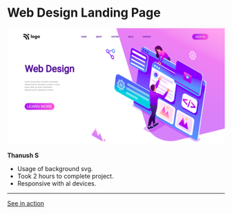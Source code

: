 #   Web Design Landing Page

![screenshot](./screenshot/screenshot.png)

**Thanush S**

-   Usage of background svg.
-   Took 2 hours to complete project.
-   Responsive with al devices.

---

[See in action](https://thanushsiva.github.io/08-Web-Design-Landing-Page)
